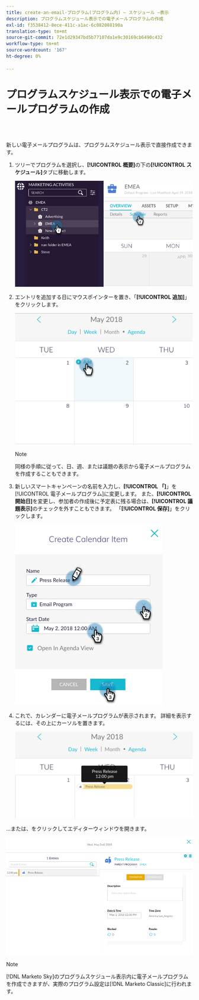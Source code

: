 ```yaml
---
title: create-an-email-プログラム(プログラム内) — スケジュール —表示
description: プログラムスケジュール表示での電子メールプログラムの作成
exl-id: f3538412-8ece-411c-a1ac-6c082088190a
translation-type: tm+mt
source-git-commit: 72e1d29347bd5b77107da1e9c30169cb6490c432
workflow-type: tm+mt
source-wordcount: '167'
ht-degree: 0%

---
```


# プログラムスケジュール表示での電子メールプログラムの作成

<br> 

新しい電子メールプログラムは、プログラムスケジュール表示で直接作成できます。

1. ツリーでプログラムを選択し、**[!UICONTROL 概要]**&#x200B;の下の&#x200B;**[!UICONTROL スケジュール]**&#x200B;タブに移動します。

   ![イメージ1](/help/sky/assets/program-schedule-view/create-an-email-program-in-program-schedule-view/create-an-email-program-in-program-schedule-view-1.png)

1. エントリを追加する日にマウスポインターを置き、「**[!UICONTROL 追加]**」をクリックします。

   ![イメージ2](/help/sky/assets/program-schedule-view/create-an-email-program-in-program-schedule-view/create-an-email-program-in-program-schedule-view-2.png)

   >[!NOTE]
   >
   >同様の手順に従って、日、週、または議題の表示から電子メールプログラムを作成することもできます。

1. 新しいスマートキャンペーンの名前を入力し、**[!UICONTROL 「]**」を[!UICONTROL 電子メールプログラム]に変更します。 また、**[!UICONTROL 開始日]**&#x200B;を変更し、参加者の作成後に予定表に残る場合は、**[!UICONTROL 議題表示]**&#x200B;のチェックを外すこともできます。 「**[!UICONTROL 保存]**」をクリックします。

   ![イメージ3](/help/sky/assets/program-schedule-view/create-an-email-program-in-program-schedule-view/create-an-email-program-in-program-schedule-view-3.png)

1. これで、カレンダーに電子メールプログラムが表示されます。 詳細を表示するには、その上にカーソルを置きます。

   ![画像4](/help/sky/assets/program-schedule-view/create-an-email-program-in-program-schedule-view/create-an-email-program-in-program-schedule-view-4.png)

...または、をクリックしてエディターウィンドウを開きます。

![画像5](/help/sky/assets/program-schedule-view/create-an-email-program-in-program-schedule-view/create-an-email-program-in-program-schedule-view-5.png)

>[!NOTE]
>
>[!DNL Marketo Sky]のプログラムスケジュール表示内に電子メールプログラムを作成できますが、実際のプログラム設定は[!DNL Marketo Classic]に行われます。
